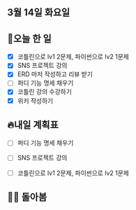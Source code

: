 ## 3월 14일 화요일

## 📝오늘 한 일

- [X] 코틀린으로 lv1 2문제, 파이썬으로 lv2 1문제
- [X] SNS 프로젝트 강의
- [X] ERD 마저 작성하고 리뷰 받기
- [ ] 퍼디 기능 명세 채우기
- [X] 코틀린 강의 수강하기
- [X] 위키 작성하기

## 🔥내일 계획표

- [ ] 퍼디 기능 명세 채우기
- [ ] SNS 프로젝트 강의
- [ ] 코틀린으로 lv1 2문제, 파이썬으로 lv2 1문제



## 💁‍♂️ 돌아봄
